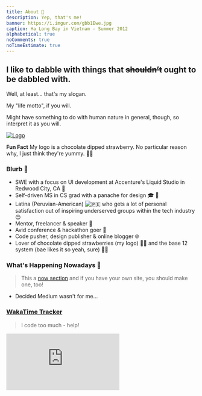 ```yaml
---
title: About 👀️
description: Yep, that's me!
banner: https://i.imgur.com/gbb1Ewe.jpg
caption: Ha Long Bay in Vietnam - Summer 2012
alphabetical: true
noComments: true
noTimeEstimate: true
---
```


<h2>I like to dabble with things that <del>shouldn’t</del> ought to be dabbled with.</h2>

Well, at least... that's my slogan.

My "life motto", if you will.

Might have something to do with human nature in general, though, so interpret it as you will.

[![Logo](https://i.imgur.com/20odQOI.png)](https://www.behance.net/gallery/55919431/New-Logo-FVCproductions)

<p class="notice"><b>Fun Fact</b> My logo is a chocolate dipped strawberry. No particular
reason why, I just think they're yummy. 🍓🍫</p>

### Blurb 📇

* SWE with a focus on UI development at Accenture's Liquid Studio in Redwood City, CA 💼
* Self-driven MS in CS grad with a panache for design 🎓️ 🔨️
* Latina (Peruvian-American) <img class="emoji" src="//abs.twimg.com/emoji/v2/72x72/1f1f5-1f1ea.png" draggable="false" alt="🇵🇪" title="Flag of Peru" aria-label="Emoji: Flag of Peru"> who gets a lot of personal satisfaction out of inspiring underserved groups within the tech industry 😊
* Mentor, freelancer & speaker 💬️
* Avid conference & hackathon goer 🚗
* Code pusher, design publisher & online blogger 🌐️
* Lover of chocolate dipped strawberries (my logo) 🍓️🍫️ and the base 12 system (bae likes it so yeah, sure) 📐😍

### What's Happening Nowadays 📅

> This a [now section](https://nownownow.com/about) and if you have your own site, you should make one, too!

* Decided Medium wasn't for me...

### [WakaTime Tracker](//wakatime.com/share/@fvcproductions)

> I code too much - help!

<embed src="https://wakatime.com/share/@fvcproductions/96c7ec55-befc-4727-9b6b-d14b997dbcad.svg">

